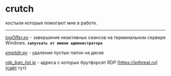 # crutch
костыли которые помогают мне в работе.
***
_[logOffer.py](https://github.com/zelib0ba/crutch/blob/main/logOffer.py)_  - завершение неактивных сеансов на терминальном сервере Windows. **`запускать от имени администратора`**

_[emptdir.py](https://github.com/zelib0ba/crutch/blob/main/emptdir.py)_  - удаление пустых папок на диске

_[rdp_ban_list.ip](https://github.com/zelib0ba/crutch/blob/main/rdp_ban_list.ip)_ - адреса с которых брутфорсят RDP [https://ipthreat.ru](сайт тут)


